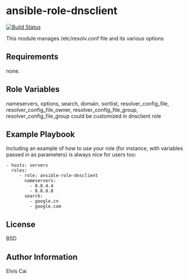 ansible-role-dnsclient
=========

[![Build Status](https://travis-ci.org/ofsole/ansible-role-dnsclient.png?branch=master)](https://travis-ci.org/ofsole/ansible-role-dnsclient)

This module manages /etc/resolv.conf file and its various options

Requirements
------------

none.

Role Variables
--------------

nameservers, options, search, domain, sortlist, resolver_config_file, resolver_config_file_owner, resolver_config_file_group, resolver_config_file_group could be customized in dnsclient role

Example Playbook
----------------

Including an example of how to use your role (for instance, with variables passed in as parameters) is always nice for users too:

    - hosts: servers
      roles:
         - role: ansible-role-dnsclient
           nameservers:
             - 8.8.4.4
             - 8.8.8.8
           search:
             - google.cn
             - google.com

License
-------

BSD

Author Information
------------------

Elvis Cai
